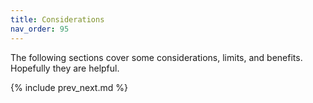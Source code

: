 ```yaml
---
title: Considerations
nav_order: 95
---
```


The following sections cover some considerations, limits, and benefits. Hopefully they are helpful.

{% include prev_next.md %}
